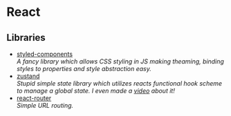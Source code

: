 # React

## Libraries
- [styled-components](https://github.com/styled-components/styled-components)  
  *A fancy library which allows CSS styling in JS making theaming, binding styles to properties and style abstraction easy.*
- [zustand](https://github.com/pmndrs/zustand)  
  *Stupid simple state library which utilizes reacts functional hook scheme to manage a global state. I even made a [video](https://youtu.be/ectZzJT9xBs) about it!*
- [react-router](https://github.com/remix-run/react-router)  
  *Simple URL routing.*
